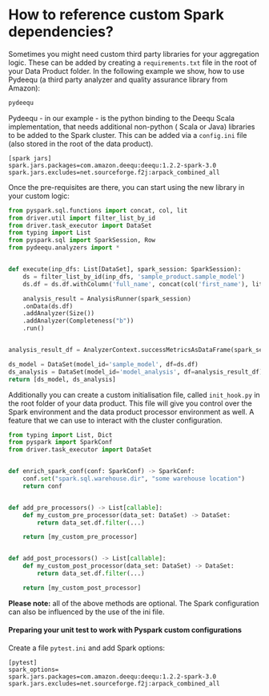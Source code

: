 # How to reference custom Spark dependencies?

Sometimes you might need custom third party libraries for your aggregation logic. These can be added by creating a
`requirements.txt` file in the root of your Data Product folder. In the following example we show, how to use
Pydeequ (a third party analyzer and quality assurance library from Amazon):

```requirements.txt
pydeequ
```

Pydeequ - in our example - is the python binding to the Deequ Scala implementation, that needs additional non-python (
Scala or Java) libraries to be added to the Spark cluster.
This can be added via a `config.ini` file (also stored in the root of the data product).

```properties
[spark jars]
spark.jars.packages=com.amazon.deequ:deequ:1.2.2-spark-3.0
spark.jars.excludes=net.sourceforge.f2j:arpack_combined_all
```

Once the pre-requisites are there, you can start using the new library in your custom logic:

```python
from pyspark.sql.functions import concat, col, lit
from driver.util import filter_list_by_id
from driver.task_executor import DataSet
from typing import List
from pyspark.sql import SparkSession, Row
from pydeequ.analyzers import *


def execute(inp_dfs: List[DataSet], spark_session: SparkSession):
    ds = filter_list_by_id(inp_dfs, 'sample_product.sample_model')
    ds.df = ds.df.withColumn('full_name', concat(col('first_name'), lit(' '), col('last_name')))

    analysis_result = AnalysisRunner(spark_session)
    .onData(ds.df)
    .addAnalyzer(Size())
    .addAnalyzer(Completeness("b"))
    .run()


analysis_result_df = AnalyzerContext.successMetricsAsDataFrame(spark_session, analysis_result)

ds_model = DataSet(model_id='sample_model', df=ds.df)
ds_analysis = DataSet(model_id='model_analysis', df=analysis_result_df)
return [ds_model, ds_analysis]
```

Additionally you can create a custom initialisation file, called `init_hook.py` in the root folder of your data
product. This file will give you control over the Spark environment and the data product processor environment as well.
A feature that we can use to interact with the cluster configuration.

```python
from typing import List, Dict
from pyspark import SparkConf
from driver.task_executor import DataSet


def enrich_spark_conf(conf: SparkConf) -> SparkConf:
    conf.set("spark.sql.warehouse.dir", "some warehouse location")
    return conf


def add_pre_processors() -> List[callable]:
    def my_custom_pre_processor(data_set: DataSet) -> DataSet:
        return data_set.df.filter(...)

    return [my_custom_pre_processor]


def add_post_processors() -> List[callable]:
    def my_custom_post_processor(data_set: DataSet) -> DataSet:
        return data_set.df.filter(...)

    return [my_custom_post_processor]
```

**Please note:** all of the above methods are optional. The Spark configuration can also be influenced by the use of the
ini file.

#### Preparing your unit test to work with Pyspark custom configurations

Create a file `pytest.ini` and add Spark options:

```properties
[pytest]
spark_options=
spark.jars.packages=com.amazon.deequ:deequ:1.2.2-spark-3.0
spark.jars.excludes=net.sourceforge.f2j:arpack_combined_all
```
